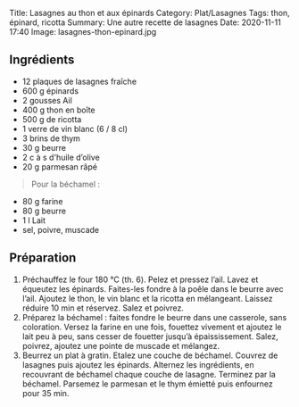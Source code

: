 Title: Lasagnes au thon et aux épinards
Category: Plat/Lasagnes
Tags: thon, épinard, ricotta
Summary: Une autre recette de lasagnes
Date:  2020-11-11 17:40
Image: lasagnes-thon-epinard.jpg

## Ingrédients

- 12 plaques de lasagnes fraîche
- 600 g épinards
- 2 gousses Ail
- 400 g thon en boîte
- 500 g de ricotta
- 1 verre de vin blanc (6 / 8 cl)
- 3 brins de thym
- 30 g beurre
-  2 c à s d'huile d’olive
- 20 g parmesan râpé

> Pour la béchamel :
- 80 g farine
- 80 g beurre
- 1 l Lait
- sel, poivre, muscade

## Préparation
1. Préchauffez le four 180 °C (th. 6). Pelez et pressez l’ail. Lavez et équeutez les épinards. Faites-les fondre à la poêle dans le beurre avec l’ail. Ajoutez le thon, le vin blanc et la ricotta en mélangeant. Laissez réduire 10 min et réservez. Salez et poivrez.
2. Préparez la béchamel : faites fondre le beurre dans une casserole, sans coloration. Versez la farine en une fois, fouettez vivement et ajoutez le lait peu à peu, sans cesser de fouetter jusqu’à épaississement. Salez, poivrez, ajoutez une pointe de muscade et mélangez.
3. Beurrez un plat à gratin. Etalez une couche de béchamel. Couvrez de lasagnes puis ajoutez les épinards. Alternez les ingrédients, en recouvrant de béchamel chaque couche de lasagne. Terminez par la béchamel. Parsemez le parmesan et le thym émietté puis enfournez pour 35 min.
